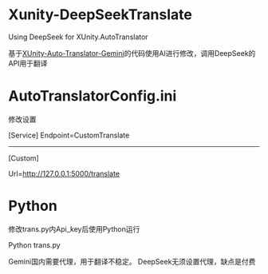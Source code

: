 # Xunity-DeepSeekTranslate
Using DeepSeek for XUnity.AutoTranslator

基于[XUnity-Auto-Translator-Gemini](https://github.com/MediocreYYYY/XUnity-Auto-Translator-Gemini)的代码使用AI进行修改，调用DeepSeek的API用于翻译


# AutoTranslatorConfig.ini
修改设置

[Service]
Endpoint=CustomTranslate

---

[Custom]

Url=http://127.0.0.1:5000/translate

# Python
修改trans.py内Api_key后使用Python运行

Python trans.py

Gemini国内需要代理，用于翻译不稳定。
DeepSeek无须设置代理，缺点是付费
